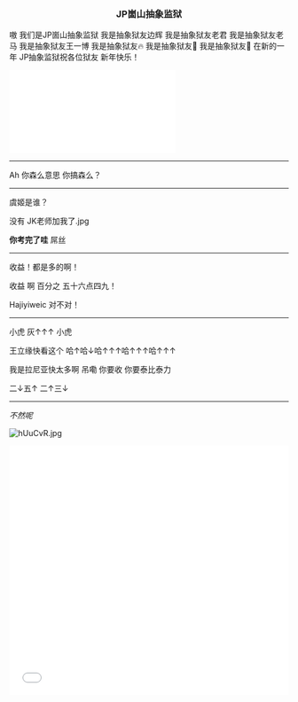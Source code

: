 ### <center>JP崮山抽象监狱</center>

嗷 我们是JP崮山抽象监狱 我是抽象狱友边辉 我是抽象狱友老君 我是抽象狱友老马 我是抽象狱友王一博 我是抽象狱友:fire: 我是抽象狱友🍊 我是抽象狱友🐷 在新的一年 JP抽象监狱祝各位狱友 新年快乐！

<iframe src="//player.bilibili.com/player.html?aid=24153401&bvid=BV1CW411P79v&cid=40479058&page=1" scrolling="no" border="0" frameborder="no" framespacing="0" allowfullscreen="true"> </iframe>

---

Ah 你森么意思 你搞森么？

---

虞姬是谁？

没有 JK老师加我了.jpg

**你考完了哇** 屌丝

---

收益！都是多的啊！

收益 啊 百分之 五十六点四九！

Hajiyiweic 对不对！

---

小虎 灰↑↑↑ 小虎

王立缘快看这个 哈↑哈↓哈↑↑↑哈↑↑↑哈↑↑↑

我是拉尼亚快太多啊 吊嘞 你要收 你要泰比泰力

二↓五↑ 二↑三↓

---

*不然呢*

![hUuCvR.jpg](https://z3.ax1x.com/2021/08/31/hUuCvR.jpg)



















<iframe 
    width="100%" 
    height="450" 
    src="//player.bilibili.com/player.html?aid=16688970&cid=27215876&page=1" 
    scrolling="no" 
    border="0" 
    frameborder="no" 
    framespacing="0" 
    allowfullscreen="true">
    暂时不支持视频插入。
</iframe>
